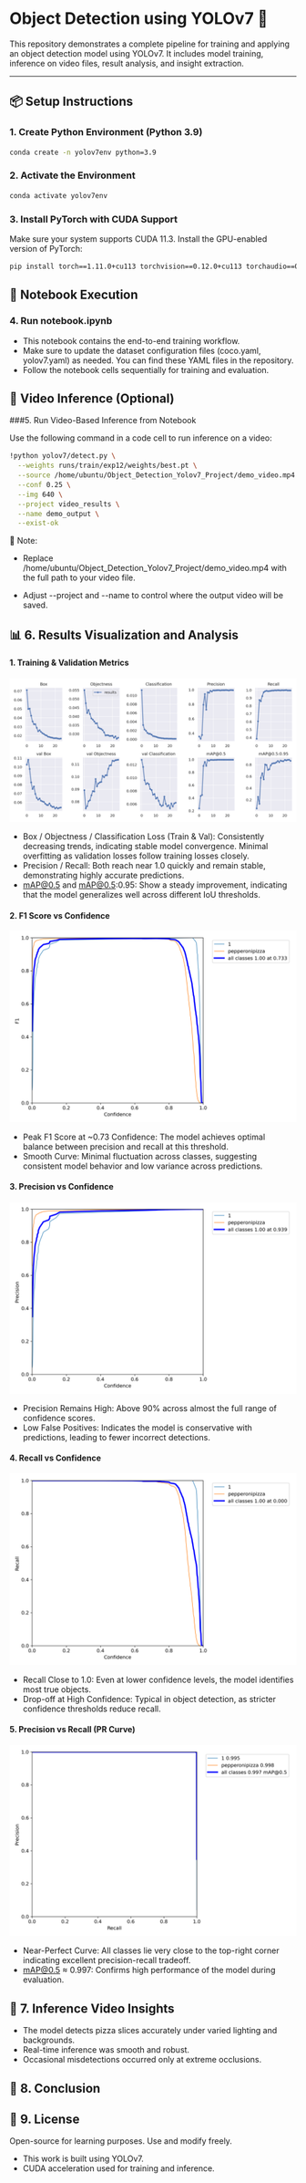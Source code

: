 # Object Detection using YOLOv7 🚀

This repository demonstrates a complete pipeline for training and applying an object detection model using YOLOv7. It includes model training, inference on video files, result analysis, and insight extraction.

---
## 📦 Setup Instructions

### 1. Create Python Environment (Python 3.9)

```bash
conda create -n yolov7env python=3.9
```

### 2. Activate the Environment

```bash
conda activate yolov7env
```

### 3. Install PyTorch with CUDA Support

Make sure your system supports CUDA 11.3. Install the GPU-enabled version of PyTorch:
```bash
pip install torch==1.11.0+cu113 torchvision==0.12.0+cu113 torchaudio==0.11.0 --extra-index-url https://download.pytorch.org/whl/cu113
```

## 📓 Notebook Execution

### 4. Run notebook.ipynb
- This notebook contains the end-to-end training workflow.
- Make sure to update the dataset configuration files (coco.yaml, yolov7.yaml) as needed. You can find these YAML files in the repository.
- Follow the notebook cells sequentially for training and evaluation.

## 🎥 Video Inference (Optional)

###5. Run Video-Based Inference from Notebook

Use the following command in a code cell to run inference on a video:
```bash
!python yolov7/detect.py \
  --weights runs/train/exp12/weights/best.pt \
  --source /home/ubuntu/Object_Detection_Yolov7_Project/demo_video.mp4 \
  --conf 0.25 \
  --img 640 \
  --project video_results \
  --name demo_output \
  --exist-ok
```
🔁 Note:
- Replace /home/ubuntu/Object_Detection_Yolov7_Project/demo_video.mp4 with the full path to your video file.

- Adjust --project and --name to control where the output video will be saved.

## 📊 6. Results Visualization and Analysis

#### 1. Training & Validation Metrics

![Results Summary](./Results/results.png)
- Box / Objectness / Classification Loss (Train & Val): Consistently decreasing trends, indicating stable model convergence. Minimal overfitting as validation losses follow training losses closely.
- Precision / Recall: Both reach near 1.0 quickly and remain stable, demonstrating highly accurate predictions.
- mAP@0.5 and mAP@0.5:0.95: Show a steady improvement, indicating that the model generalizes well across different IoU thresholds.

#### 2. F1 Score vs Confidence

![F1 Score Curve](./Results/F1_curve.png)
- Peak F1 Score at ~0.73 Confidence: The model achieves optimal balance between precision and recall at this threshold.
- Smooth Curve: Minimal fluctuation across classes, suggesting consistent model behavior and low variance across predictions.

#### 3. Precision vs Confidence

![Precision Curve](./Results/P_curve.png)
- Precision Remains High: Above 90% across almost the full range of confidence scores.
- Low False Positives: Indicates the model is conservative with predictions, leading to fewer incorrect detections.

#### 4. Recall vs Confidence

![Recall Curve](./Results/R_curve.png)
- Recall Close to 1.0: Even at lower confidence levels, the model identifies most true objects.
- Drop-off at High Confidence: Typical in object detection, as stricter confidence thresholds reduce recall.

#### 5. Precision vs Recall (PR Curve)

![PR Curve](./Results/PR_curve.png)
- Near-Perfect Curve: All classes lie very close to the top-right corner indicating excellent precision-recall tradeoff.
- mAP@0.5 ≈ 0.997: Confirms high performance of the model during evaluation.

## 🔎 7. Inference Video Insights

- The model detects pizza slices accurately under varied lighting and backgrounds.
- Real-time inference was smooth and robust.
- Occasional misdetections occurred only at extreme occlusions.

## 🧠 8. Conclusion
## 📜 9. License

Open-source for learning purposes. Use and modify freely.
- This work is built using YOLOv7.
- CUDA acceleration used for training and inference.
